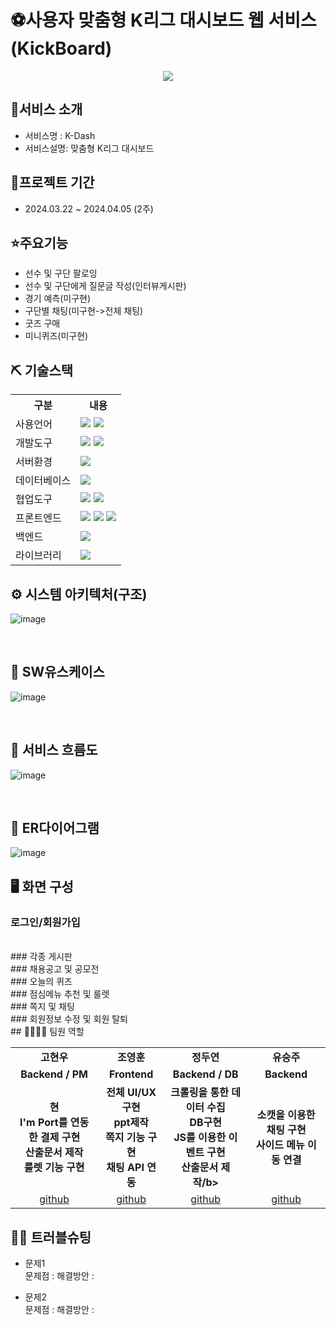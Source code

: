 # ⚽사용자 맞춤형 K리그 대시보드 웹 서비스(KickBoard)
<p align="center"><img src="https://github.com/2021-SMHRD-KDT-AI-17/KickBoardProject/assets/157432780/be68c5d3-b883-4c8a-a1fd-96afe2bb89d2"></p>


## 💬서비스 소개
* 서비스명 : K-Dash
* 서비스설명: 맞춤형 K리그 대시보드


## 📅프로젝트 기간
* 2024.03.22 ~ 2024.04.05 (2주)


## ⭐주요기능
* 선수 및 구단 팔로잉
* 선수 및 구단에게 질문글 작성(인터뷰게시판)
* 경기 예측(미구현)
* 구단별 채팅(미구현->전체 채팅)
* 굿즈 구매
* 미니퀴즈(미구현)


## ⛏ 기술스택
<table>
    <tr>
        <th>구분</th>
        <th>내용</th>
    </tr>
    <tr>
        <td>사용언어</td>
        <td>
            <img src="https://img.shields.io/badge/Java-007396?style=for-the-badge&logo=java&logoColor=white"/>
            <img src="https://img.shields.io/badge/Python-3776AB?style=for-the-badge&logo=Python&logoColor=white"/> 
        </td>
    </tr>
    <tr>
        <td>개발도구</td>
        <td>
            <img src="https://img.shields.io/badge/Eclipse-2C2255?style=for-the-badge&logo=Eclipse&logoColor=white"/>
            <img src="https://img.shields.io/badge/Jupyter-F37626?style=for-the-badge&logo=Jupyter&logoColor=white"/>
        </td>
    </tr>
     <tr>
        <td>서버환경</td>
        <td>
            <img src="https://img.shields.io/badge/Apache Tomcat 9.0-D22128?style=for-the-badge&logo=Apache Tomcat&logoColor=white"/> 
        </td>
     </tr>
    <tr>
        <td>데이터베이스</td>
        <td>
            <img src="https://img.shields.io/badge/MySQL-4479A1?style=for-the-badge&logo=MySQL&logoColor=white"/> 
        </td>
    </tr>
    <tr>
        <td>협업도구</td>
        <td>
            <img src="https://img.shields.io/badge/Git-F05032?style=for-the-badge&logo=Git&logoColor=white"/>
            <img src="https://img.shields.io/badge/GitHub-181717?style=for-the-badge&logo=GitHub&logoColor=white"/>
        </td>
    </tr>
     <tr>
        <td>프론트엔드</td>
        <td>
            <img src="https://img.shields.io/badge/HTML-E34F26?style=for-the-badge&logo=html5&logoColor=white">
            <img src="https://img.shields.io/badge/CSS-1572B6?style=for-the-badge&logo=css3&logoColor=white">
            <img src="https://img.shields.io/badge/javascript-F7DF1E?style=for-the-badge&logo=javascript&logoColor=black">
        </td>
    </tr>
     <tr>
        <td>백엔드</td>
        <td>
            <img src="https://img.shields.io/badge/Spring-6DB33F?style=for-the-badge&logo=Spring&logoColor=white"/> 
        </td>
    </tr>
    <tr>
        <td>라이브러리</td>
        <td>
            <img src="https://img.shields.io/badge/BootStrap-7952B3?style=for-the-badge&logo=BootStrap&logoColor=white"/>
        </td>
    </tr>
</table>




## ⚙ 시스템 아키텍처(구조)
![image](https://github.com/2021-SMHRD-KDT-AI-17/KickBoardProject/assets/157432780/f9475295-867f-4a87-b615-b70a18ec9932)

<br>

## 📌 SW유스케이스
![image](https://github.com/2021-SMHRD-KDT-AI-17/KickBoardProject/assets/157432780/334a4125-2367-4ec4-b066-0b36b10c3e6f)

<br>

## 📌 서비스 흐름도
![image](https://github.com/2021-SMHRD-KDT-AI-17/KickBoardProject/assets/157432780/73f1662a-cd68-4a66-974d-bfe8cf224e24)

<br>

## 📌 ER다이어그램
![image](https://github.com/2021-SMHRD-KDT-AI-17/KickBoardProject/assets/157432780/ecc1bb5a-4aa3-4acf-a485-de8fdfd4adef)



## 🖥 화면 구성

### 로그인/회원가입

<br>
### 각종 게시판

<br>
### 채용공고 및 공모전

<br>
### 오늘의 퀴즈

<br>
### 점심메뉴 추천 및 룰렛

<br>
### 쪽지 및 채팅

<br>
### 회원정보 수정 및 회원 탈퇴

<br>
## 👨‍👩‍👦‍👦 팀원 역할
<table>
  <tr>
    <td align="center"><strong>고현우</strong></td>
    <td align="center"><strong>조영훈</strong></td>
    <td align="center"><strong>정두연</strong></td>
    <td align="center"><strong>유승주</strong></td>
  </tr>
  <tr>
    <td align="center"><b>Backend / PM</b></td>
    <td align="center"><b>Frontend</b></td>
    <td align="center"><b>Backend / DB</b></td>
    <td align="center"><b>Backend</b></td>
  </tr>
  <tr>
    <td align="center"><b>현<br>I'm Port를 연동한 결제 구현<br>산출문서 제작<br>룰렛 기능 구현</b></td>
    <td align="center"><b>전체 UI/UX 구현<br>ppt제작<br>쪽지 기능 구현<br>채팅 API 연동</b></td>
    <td align="center"><b>크롤링을 통한 데이터 수집<br>DB구현<br>JS를 이용한 이벤트 구현<br>산출문서 제작/b></td>
    <td align="center"><b>소캣을 이용한 채팅 구현<br>사이드 메뉴 이동 연결</b></td>
  </tr>
  <tr>
    <td align="center"><a href="#" target='_blank'>github</a></td>
    <td align="center"><a href="#" target='_blank'>github</a></td>
    <td align="center"><a href="#" target='_blank'>github</a></td>
    <td align="center"><a href="#" target='_blank'>github</a></td>
  </tr>
</table>

## 🤾‍♂️ 트러블슈팅
* 문제1<br>
문제점 : 
해결방안 : 
 
* 문제2<br>
문제점 : 
해결방안 : 

